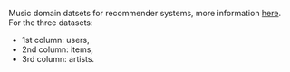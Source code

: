 Music domain datsets for recommender systems, more information [here](https://dl.acm.org/citation.cfm?id=3191585). For the three datasets:

* 1st column: users,
* 2nd column: items,
* 3rd column: artists.
